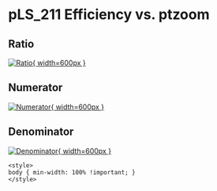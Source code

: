 # pLS_211 Efficiency vs. ptzoom

## Ratio

[![Ratio](../mtv/var/pLS_211_eff_ptzoom.png){ width=600px }](../mtv/var/pLS_211_eff_ptzoom.pdf)

## Numerator

[![Numerator](../mtv/num/pLS_211_eff_ptzoom_num.png){ width=600px }](../mtv/num/pLS_211_eff_ptzoom_num.pdf)

## Denominator

[![Denominator](../mtv/den/pLS_211_eff_ptzoom_den.png){ width=600px }](../mtv/den/pLS_211_eff_ptzoom_den.pdf)


``` {=html}
<style>
body { min-width: 100% !important; }
</style>
```
